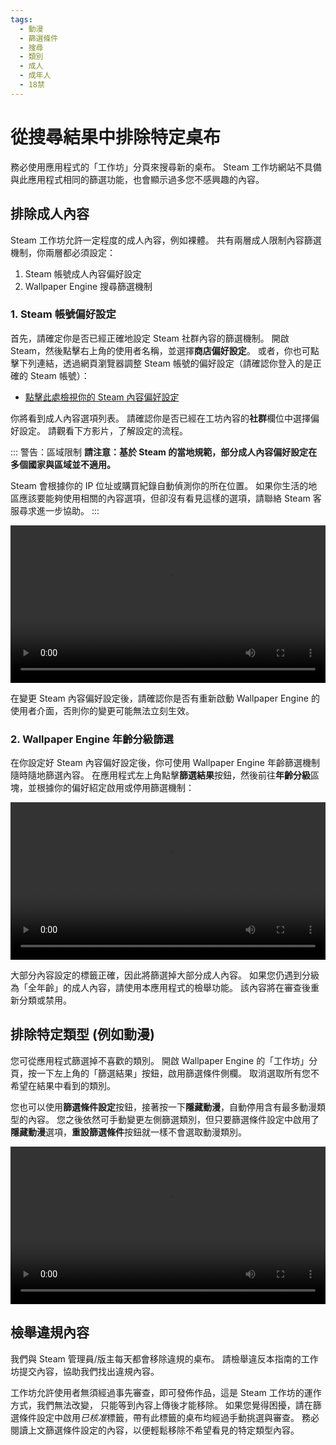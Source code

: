 ```yaml
---
tags:
  - 動漫
  - 篩選條件
  - 搜尋
  - 類別
  - 成人
  - 成年人
  - 18禁
---
```


# 從搜尋結果中排除特定桌布

務必使用應用程式的「工作坊」分頁來搜尋新的桌布。 Steam 工作坊網站不具備與此應用程式相同的篩選功能，也會顯示過多您不感興趣的內容。

## 排除成人內容

Steam 工作坊允許一定程度的成人內容，例如裸體。 共有兩層成人限制內容篩選機制，你兩層都必須設定：

1. Steam 帳號成人內容偏好設定
2. Wallpaper Engine 搜尋篩選機制

### 1. Steam 帳號偏好設定

首先，請確定你是否已經正確地設定 Steam 社群內容的篩選機制。 開啟 Steam，然後點擊右上角的使用者名稱，並選擇**商店偏好設定**。 或者，你也可點擊下列連結，透過網頁瀏覽器調整 Steam 帳號的偏好設定（請確認你登入的是正確的 Steam 帳號）：

* [點擊此處檢視你的 Steam 內容偏好設定](https://store.steampowered.com/account/preferences/)

你將看到成人內容選項列表。 請確認你是否已經在工坊內容的**社群**欄位中選擇偏好設定。 請觀看下方影片，了解設定的流程。

::: 警告：區域限制 **請注意：基於 Steam 的當地規範，部分成人內容偏好設定在多個國家與區域並不適用。**

Steam 會根據你的 IP 位址或購買紀錄自動偵測你的所在位置。 如果你生活的地區應該要能夠使用相關的內容選項，但卻沒有看見這樣的選項，請聯絡 Steam 客服尋求進一步協助。
:::

<video width="100%" autoplay loop>
  <source src="/videos/steam_filterage.mp4" type="video/mp4">
  您的瀏覽器不支援影片標籤。
</video>

在變更 Steam 內容偏好設定後，請確認你是否有重新啟動 Wallpaper Engine 的使用者介面，否則你的變更可能無法立刻生效。

### 2. Wallpaper Engine 年齡分級篩選

在你設定好 Steam 內容偏好設定後，你可使用 Wallpaper Engine 年齡篩選機制隨時隨地篩選內容。 在應用程式左上角點擊**篩選結果**按鈕，然後前往**年齡分級**區塊，並根據你的偏好紹定啟用或停用篩選機制：

<video width="100%" autoplay loop>
  <source src="/videos/filterage.mp4" type="video/mp4">
  您的瀏覽器不支援影片標籤。
</video>

大部分內容設定的標籤正確，因此將篩選掉大部分成人內容。 如果您仍遇到分級為「全年齡」的成人內容，請使用本應用程式的檢舉功能。 該內容將在審查後重新分類或禁用。

## 排除特定類型 (例如動漫)

您可從應用程式篩選掉不喜歡的類別。 開啟 Wallpaper Engine 的「工作坊」分頁，按一下左上角的「篩選結果」按鈕，啟用篩選條件側欄。 取消選取所有您不希望在結果中看到的類別。

您也可以使用**篩選條件設定**按鈕，接著按一下**隱藏動漫**，自動停用含有最多動漫類型的內容。 您之後依然可手動變更左側篩選類別，但只要篩選條件設定中啟用了**隱藏動漫**選項，**重設篩選條件**按鈕就一樣不會選取動漫類別。

<video width="100%" autoplay loop>
  <source src="/videos/filtercontent.mp4" type="video/mp4">
  您的瀏覽器不支援視訊標籤。
</video>

## 檢舉違規內容

我們與 Steam 管理員/版主每天都會移除違規的桌布。 請檢舉違反本指南的工作坊提交內容，協助我們找出違規內容。

工作坊允許使用者無須經過事先審查，即可發佈作品，這是 Steam 工作坊的運作方式，我們無法改變， 只能等到內容上傳後才能移除。 如果您覺得困擾，請在篩選條件設定中啟用*已核准*標籤，帶有此標籤的桌布均經過手動挑選與審查。 務必閱讀上文篩選條件設定的內容，以便輕鬆移除不希望看見的特定類型內容。